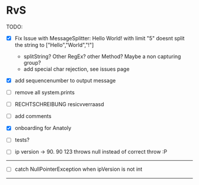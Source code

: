 # RvS
TODO:
- [x] Fix Issue with MessageSplitter: Hello World! with limit "5" doesnt split the string to ["Hello","World","!"]
  * splitString? Other RegEx? other Method? Maybe a non capturing group?
  * add special char rejection, see issues page
- [x] add sequencenumber to output message

- [ ] remove all system.prints
- [ ] RECHTSCHREIBUNG resicvverraasd
- [ ] add comments
- [x] onboarding for Anatoly
- [ ] tests?
- [ ] ip version -> 90. 90 123 throws null instead of correct throw :P
---------------------------------------------------------------
- [ ] catch NullPointerException when ipVersion is not int
---------------------------------------------------------------
